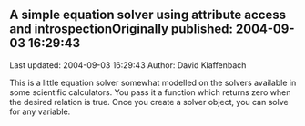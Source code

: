 ## A simple equation solver using attribute access and introspectionOriginally published: 2004-09-03 16:29:43 
Last updated: 2004-09-03 16:29:43 
Author: David Klaffenbach 
 
This is a little equation solver somewhat modelled on the solvers available in some scientific calculators.  You pass it a function which returns zero when the desired relation is true.  Once you create a solver object, you can solve for any variable.